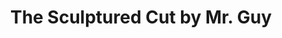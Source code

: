 ---
title: "The Sculptured Cut by Mr. Guy"
url: /newmarket/the-sculptured-cut-by-mr-guy/
shop: Friseur
---